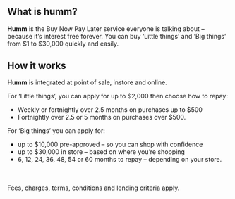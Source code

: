 #
## What is **humm**?
**Humm** is the Buy Now Pay Later service everyone is talking about – because it’s interest free forever. You can buy ‘Little things’ and ‘Big things’ from $1 to $30,000 quickly and easily. 


## How it works 
**Humm** is integrated at point of sale, instore and online.

For ‘Little things’, you can apply for up to $2,000 then choose how to repay:  
- Weekly or fortnightly over 2.5 months on purchases up to $500  
- Fortnightly over 2.5 or 5 months on purchases over $500.

For ‘Big things’ you can apply for:  
- up to $10,000 pre-approved – so you can shop with confidence  
- up to $30,000 in store – based on where you’re shopping  
- 6, 12, 24, 36, 48, 54 or 60 months to repay – depending on your store.





<br><br>
Fees, charges, terms, conditions and lending criteria apply.

